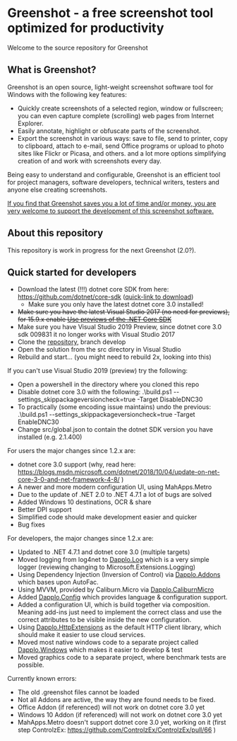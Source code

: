 Greenshot - a free screenshot tool optimized for productivity
=============================================================

Welcome to the source repository for Greenshot

What is Greenshot?
------------------

Greenshot is an open source, light-weight screenshot software tool for Windows with the following key features:

* Quickly create screenshots of a selected region, window or fullscreen; you can even capture complete (scrolling) web pages from Internet Explorer.
* Easily annotate, highlight or obfuscate parts of the screenshot.
* Export the screenshot in various ways: save to file, send to printer, copy to clipboard, attach to e-mail, send Office programs or upload to photo sites like Flickr or Picasa, and others.
and a lot more options simplifying creation of and work with screenshots every day.

Being easy to understand and configurable, Greenshot is an efficient tool for project managers, software developers, technical writers, testers and anyone else creating screenshots.


[If you find that Greenshot saves you a lot of time and/or money, you are very welcome to support the development of this screenshot software.](http://getgreenshot.org/support/)


About this repository
---------------------
This repository is work in progress for the next Greenshot (2.0?).


Quick started for developers
----------------------------
* Download the latest (!!!) dotnet core SDK from here: https://github.com/dotnet/core-sdk ([quick-link to download](https://dotnetcli.blob.core.windows.net/dotnet/Sdk/master/dotnet-sdk-latest-win-x64.exe))
  * Make sure you only have the latest dotnet core 3.0 installed!
* ~~Make sure you have the latest Visual Studio 2017 (no need for previews), for 15.9.x enable [Use previews of the .NET Core SDK](https://blogs.msdn.microsoft.com/dotnet/2018/11/13/net-core-tooling-update-for-visual-studio-2017-version-15-9/)~~
* Make sure you have Visual Studio 2019 Preview, since dotnet core 3.0 sdk 009831 it no longer works with Visual Studio 2017
* Clone the [repository](https://github.com/greenshot/greenshot/tree/develop), branch develop
* Open the solution from the src directory in Visual Studio
* Rebuild and start... (you might need to rebuild 2x, looking into this)

If you can't use Visual Studio 2019 (preview) try the following:
* Open a powershell in the directory where you cloned this repo
* Disable dotnet core 3.0 with the following: .\build.ps1 --settings_skippackageversioncheck=true -Target DisableDNC30
* To practically (some encoding issue maintains) undo the previous: .\build.ps1 --settings_skippackageversioncheck=true -Target EnableDNC30
* Change src/global.json to contain the dotnet SDK version you have installed (e.g. 2.1.400)

For users the major changes since 1.2.x are:
* dotnet core 3.0 support (why, read here: https://blogs.msdn.microsoft.com/dotnet/2018/10/04/update-on-net-core-3-0-and-net-framework-4-8/ )
* A newer and more modern configuration UI, using MahApps.Metro
* Due to the update of .NET 2.0 to .NET 4.7.1 a lot of bugs are solved
* Added Windows 10 destinations, OCR & share
* Better DPI support
* Simplified code should make development easier and quicker
* Bug fixes


For developers, the major changes since 1.2.x are:
* Updated to .NET 4.7.1 and dotnet core 3.0 (multiple targets)
* Moved logging from log4net to [Dapplo.Log](https://github.com/dapplo/Dapplo.Log) which is a very simple logger (reviewing changing to Microsoft.Extensions.Logging)
* Using Dependency Injection (Inversion of Control) via [Dapplo.Addons](https://github.com/dapplo/Dapplo.Addons) which bases upon AutoFac.
* Using MVVM, provided by Caliburn.Micro via [Dapplo.CaliburnMicro](https://github.com/dapplo/Dapplo.CaliburnMicro)
* Added [Dapplo.Config](https://github.com/dapplo/Dapplo.Config) which provides language & configuration support.
* Added a configuration UI, which is build together via composition. Meaning add-ins just need to implement the correct class and use the correct attributes to be visible inside the new configuration.
* Using [Dapplo.HttpExtensions](https://github.com/dapplo/Dapplo.HttpExtensions) as the default HTTP client library, which should make it easier to use cloud services.
* Moved most native windows code to a separate project called [Dapplo.Windows](https://github.com/dapplo/Dapplo.Windows) which makes it easier to develop & test
* Moved graphics code to a separate project, where benchmark tests are possible.


Currently known errors:
* The old .greenshot files cannot be loaded
* Not all Addons are active, the way they are found needs to be fixed.
* Office Addon (if referenced) will not work on dotnet core 3.0 yet
* Windows 10 Addon (if referenced) will not work on dotnet core 3.0 yet
* MahApps.Metro doesn't support dotnet core 3.0 yet, working on it (first step ControlzEx: https://github.com/ControlzEx/ControlzEx/pull/66 )

